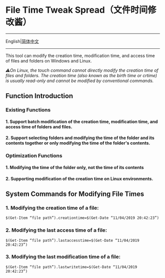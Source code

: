 # File Time Tweak Spread（文件时间修改酱）

---

English|[简体中文](https://github.com/Cheng-MaoMao/Windows-File-Time-Modification-Tool/blob/main/README.md)

---

This tool can modify the creation time, modification time, and access time of files and folders on Windows and Linux.

*⚠️On Linux, the touch command cannot directly modify the creation time of files and folders. The creation time (also known as the birth time or crtime) is usually read-only and cannot be modified by conventional commands.*

## Function Introduction

### Existing Functions

#### 1. Support batch modification of the creation time, modification time, and access time of folders and files.

#### 2. Support selecting folders and modifying the time of the folder and its contents together or only modifying the time of the folder's contents.

### Optimization Functions

#### 1. Modifying the time of the folder only, not the time of its contents

#### 2. Supporting modification of the creation time on Linux environments.

## System Commands for Modifying File Times

### 1. Modifying the creation time of a file:

`$(Get-Item “file path”).creationtime=$(Get-Date “11/04/2019 20:42:23”)`

### 2. Modifying the last access time of a file:

`$(Get-Item “file path”).lastaccesstime=$(Get-Date “11/04/2019 20:42:23”)`

### 3. Modifying the last modification time of a file:

`$(Get-Item “file path”).lastwritetime=$(Get-Date “11/04/2019 20:42:23”)`
